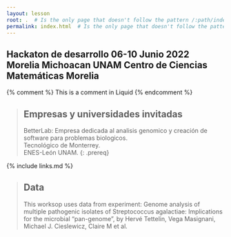 ```yaml
---
layout: lesson
root: .  # Is the only page that doesn't follow the pattern /:path/index.html
permalink: index.html  # Is the only page that doesn't follow the pattern /:path/index.html
---
```

<h2> Hackaton de desarrollo 06-10 Junio 2022 Morelia Michoacan UNAM Centro de Ciencias Matemáticas Morelia</h2>

<!-- this is an html comment -->

{% comment %} This is a comment in Liquid {% endcomment %}

> ## Empresas y universidades invitadas
> BetterLab: Empresa dedicada al analisis genomico y creación de software para problemas biologicos.   
> Tecnológico de Monterrey.  
> ENES-León UNAM.
{: .prereq}

{% include links.md %}

> ## Data
> This worksop uses data from experiment: Genome analysis of multiple pathogenic isolates of Streptococcus agalactiae: Implications for the microbial “pan-genome”, by Hervé Tettelin, Vega Masignani, Michael J. Cieslewicz, Claire M et al. 

